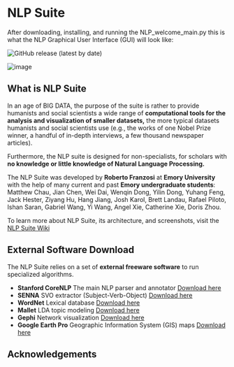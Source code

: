 # NLP Suite

After downloading, installing, and running the NLP_welcome_main.py this is what the NLP Graphical User Interface (GUI) will look like:

![GitHub release (latest by date)](https://img.shields.io/github/v/release/NLP-Suite/NLP-Suite?color=Green&label=Latest%20Version)

![image](https://user-images.githubusercontent.com/79026295/115375823-26a13000-a19c-11eb-98cc-6726e3eaf7b8.png)

## What is NLP Suite

In an age of BIG DATA, the purpose of the suite is rather to provide humanists and social scientists a wide range of **computational tools for the analysis and visualization of smaller datasets,** the more typical datasets humanists and social scientists use (e.g., the works of one Nobel Prize winner, a handful of in-depth interviews, a few thousand newspaper articles).

Furthermore, the NLP suite is designed for non-specialists, for scholars with **no knowledge or little knowledge of Natural Language Processing.**

The NLP Suite was developed by **Roberto Franzosi** at **Emory University** with the help of many current and past **Emory undergraduate students**: Matthew Chau, Jian Chen, Wei Dai, Wenqin Dong, Yilin Dong, Yuhang Feng, Jack Hester, Ziyang Hu, Hang Jiang, Josh Karol, Brett Landau, Rafael Piloto, Ishan Saran, Gabriel Wang, Yi Wang, Angel Xie, Catherine Xie, Doris Zhou.


To learn more about NLP Suite, its architecture, and screenshots, visit the [NLP Suite Wiki](https://github.com/NLP-Suite/NLP-Suite/wiki)


## External Software Download

The NLP Suite relies on a set of **external freeware software** to run specialized algorithms.

- **Stanford CoreNLP** The main NLP parser and annotator [Download here](https://stanfordnlp.github.io/CoreNLP/download.html)
- **SENNA** SVO extractor (Subject-Verb-Object) [Download here](https://ronan.collobert.com/senna/)
- **WordNet** Lexical database [Download here](https://wordnet.princeton.edu/download/current-version)
- **Mallet** LDA topic modeling [Download here](http://mallet.cs.umass.edu/download.php)
- **Gephi** Network visualization [Download here](https://gephi.org/users/download/)
- **Google Earth Pro** Geographic Information System (GIS) maps [Download here](https://www.google.com/earth/download/gep/agree.html?hl=en-GB)

## Acknowledgements
